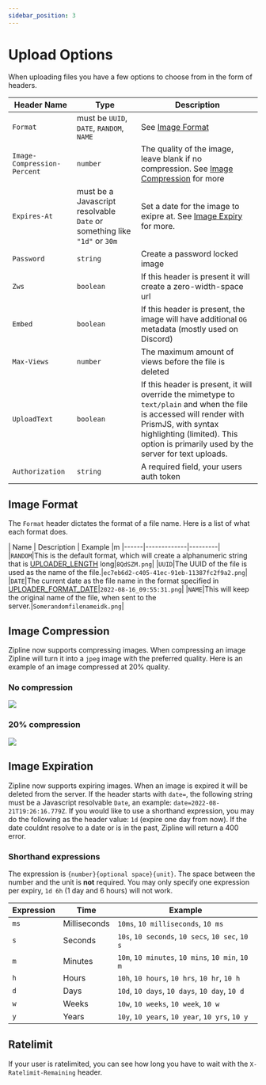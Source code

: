 ```yaml
---
sidebar_position: 3
---
```


# Upload Options
When uploading files you have a few options to choose from in the form of headers.

| Header Name | Type | Description |
|-------------|------|-------------|
|`Format`|must be `UUID`, `DATE`, `RANDOM`, `NAME`|See [Image Format](#image-format)|
|`Image-Compression-Percent`|`number`|The quality of the image, leave blank if no compression. See [Image Compression](#image-compression) for more|
|`Expires-At`|must be a Javascript resolvable `Date` or something like `"1d"` or `30m`|Set a date for the image to exipre at. See [Image Expiry](#image-expiration) for more.|
|`Password`|`string`|Create a password locked image|
|`Zws`|`boolean`|If this header is present it will create a zero-width-space url|
|`Embed`|`boolean`|If this header is present, the image will have additional `OG` metadata (mostly used on Discord)|
|`Max-Views`|`number`|The maximum amount of views before the file is deleted|
|`UploadText`|`boolean`|If this header is present, it will override the mimetype to `text/plain` and when the file is accessed will render with PrismJS, with syntax highlighting (limited). This option is primarily used by the server for text uploads.|
|`Authorization`|`string`|A required field, your users auth token|

## Image Format
The `Format` header dictates the format of a file name. Here is a list of what each format does.

| Name | Description | Example |m
|------|-------------|---------|
|`RANDOM`|This is the default format, which will create a alphanumeric string that is [UPLOADER_LENGTH](/docs/config/uploader#uploader_length) long|`8QdSZM.png`|
|`UUID`|The UUID of the file is used as the name of the file.|`ec7eb6d2-c405-41ec-91eb-11387fc2f9a2.png`|
|`DATE`|The current date as the file name in the format specified in [UPLOADER_FORMAT_DATE](/docs/config/uploader#)|`2022-08-16_09:55:31.png`|
|`NAME`|This will keep the original name of the file, when sent to the server.|`Somerandomfilenameidk.png`|

## Image Compression
Zipline now supports compressing images. When compressing an image Zipline will turn it into a `jpeg` image with the preferred quality. Here is an example of an image compressed at 20% quality.

### No compression
![](/guides/compression-100.png)

### 20% compression
![](/guides/compression-20.png)

## Image Expiration
Zipline now supports expiring images. 
When an image is expired it will be deleted from the server.
If the header starts with `date=`, the following string must be a Javascript resolvable `Date`, an example: `date=2022-08-21T19:26:16.779Z`.
If you would like to use a shorthand expression, you may do the following as the header value: `1d` (expire one day from now).
If the date couldnt resolve to a date or is in the past, Zipline will return a 400 error.

### Shorthand expressions
The expression is `{number}{optional space}{unit}`. The space between the number and the unit is **not** required. You may only specify one expression per expiry, `1d 6h` (1 day and 6 hours) will not work.

| Expression | Time | Example |
|------------|------|---------|
| `ms` | Milliseconds | `10ms`, `10 milliseconds`, `10 ms` |
| `s` | Seconds | `10s`, `10 seconds`, `10 secs`, `10 sec`, `10 s` |
| `m` | Minutes | `10m`, `10 minutes`, `10 mins`, `10 min`, `10 m` |
| `h` | Hours | `10h`, `10 hours`, `10 hrs`, `10 hr`, `10 h` |
| `d` | Days | `10d`, `10 days`, `10 days`, `10 day`, `10 d` |
| `w` | Weeks | `10w`, `10 weeks`, `10 week`, `10 w` |
| `y` | Years | `10y`, `10 years`, `10 year`, `10 yrs`, `10 y` | 

## Ratelimit
If your user is ratelimited, you can see how long you have to wait with the `X-Ratelimit-Remaining` header.